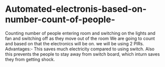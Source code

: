 # Automated-electronis-based-on-number-count-of-people-
Counting number of people entering room and switching on the lights and fan and switching off as they move out of the room
We are going to count and based on that the electronics will be on. we will be using 2 PIRs.
Advantages:-
This saves much electricity compared to using switch.
Also this prevents the people to stay away from switch board, which inturn saves they from getting shock.


